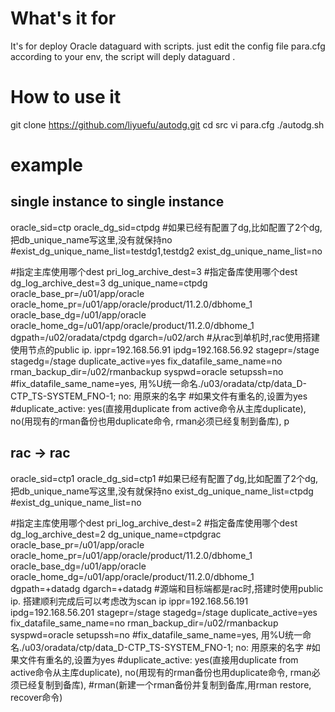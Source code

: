 # What's it for
It's for deploy Oracle dataguard with scripts.
just edit the config file para.cfg according to your env, the script will deply dataguard .
# How to use it 
git clone https://github.com/liyuefu/autodg.git
cd src
vi para.cfg
./autodg.sh

# example
## single instance to single instance
  oracle_sid=ctp
  oracle_dg_sid=ctpdg
  #如果已经有配置了dg,比如配置了2个dg,把db_unique_name写这里,没有就保持no
  #exist_dg_unique_name_list=testdg1,testdg2
exist_dg_unique_name_list=no

#指定主库使用哪个dest
pri_log_archive_dest=3
#指定备库使用哪个dest
dg_log_archive_dest=3
dg_unique_name=ctpdg
oracle_base_pr=/u01/app/oracle
oracle_home_pr=/u01/app/oracle/product/11.2.0/dbhome_1
oracle_base_dg=/u01/app/oracle
oracle_home_dg=/u01/app/oracle/product/11.2.0/dbhome_1
dgpath=/u02/oradata/ctpdg
dgarch=/u02/arch
#从rac到单机时,rac使用搭建使用节点的public ip.
ippr=192.168.56.91
ipdg=192.168.56.92
stagepr=/stage
stagedg=/stage
duplicate_active=yes
fix_datafile_same_name=no
rman_backup_dir=/u02/rmanbackup
syspwd=oracle
setupssh=no
#fix_datafile_same_name=yes, 用%U统一命名./u03/oradata/ctp/data_D-CTP_TS-SYSTEM_FNO-1; no: 用原来的名字
#如果文件有重名的,设置为yes
#duplicate_active: yes(直接用duplicate from active命令从主库duplicate), no(用现有的rman备份也用duplicate命令, rman必须已经复制到备库),
p

## rac -> rac

oracle_sid=ctp1
oracle_dg_sid=ctp1
#如果已经有配置了dg,比如配置了2个dg,把db_unique_name写这里,没有就保持no
exist_dg_unique_name_list=ctpdg
#exist_dg_unique_name_list=no

#指定主库使用哪个dest
pri_log_archive_dest=2
#指定备库使用哪个dest
dg_log_archive_dest=2
dg_unique_name=ctpdgrac
oracle_base_pr=/u01/app/oracle
oracle_home_pr=/u01/app/oracle/product/11.2.0/dbhome_1
oracle_base_dg=/u01/app/oracle
oracle_home_dg=/u01/app/oracle/product/11.2.0/dbhome_1
dgpath=+datadg
dgarch=+datadg
#源端和目标端都是rac时,搭建时使用public ip. 搭建顺利完成后可以考虑改为scan ip
ippr=192.168.56.191
ipdg=192.168.56.201
stagepr=/stage
stagedg=/stage
duplicate_active=yes
fix_datafile_same_name=no
rman_backup_dir=/u02/rmanbackup
syspwd=oracle
setupssh=no
#fix_datafile_same_name=yes, 用%U统一命名./u03/oradata/ctp/data_D-CTP_TS-SYSTEM_FNO-1; no: 用原来的名字
#如果文件有重名的,设置为yes
#duplicate_active: yes(直接用duplicate from active命令从主库duplicate), no(用现有的rman备份也用duplicate命令, rman必须已经复制到备库),
#rman(新建一个rman备份并复制到备库,用rman restore, recover命令)
